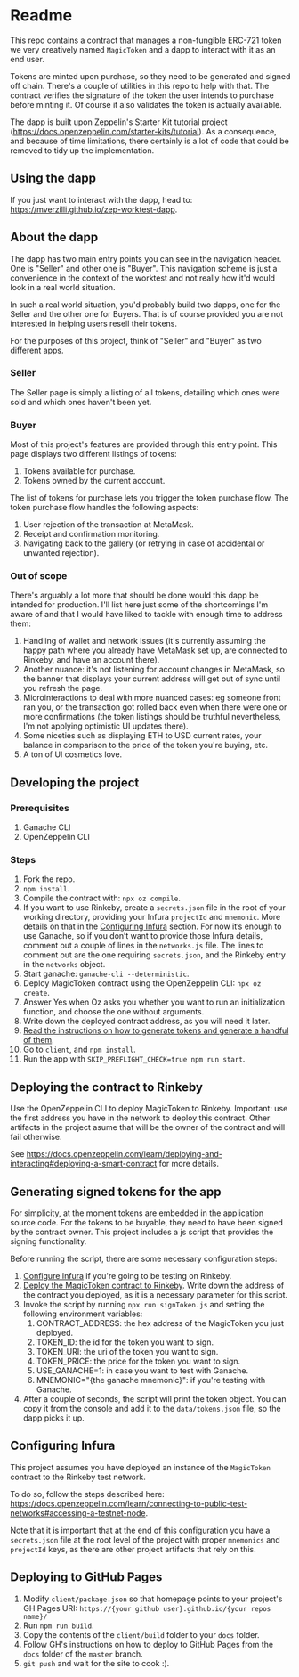 # Readme

This repo contains a contract that manages a non-fungible ERC-721 token we very creatively named `MagicToken` and a dapp to interact with it as an end user.

Tokens are minted upon purchase, so they need to be generated and signed off chain. There's a couple of utilities in this repo to help with that. The contract verifies the signature of the token the user intends to purchase before minting it. Of course it also validates the token is actually available.

The dapp is built upon Zeppelin's Starter Kit tutorial project (https://docs.openzeppelin.com/starter-kits/tutorial). As a consequence, and because of time limitations, there certainly is a lot of code that could be removed to tidy up the implementation.

## Using the dapp

If you just want to interact with the dapp, head to: https://mverzilli.github.io/zep-worktest-dapp.

## About the dapp

The dapp has two main entry points you can see in the navigation header. One is "Seller" and other one is "Buyer". This navigation scheme is just a convenience in the context of the worktest and not really how it'd would look in a real world situation.

In such a real world situation, you'd probably build two dapps, one for the Seller and the other one for Buyers. That is of course provided you are not interested in helping users resell their tokens.

For the purposes of this project, think of "Seller" and "Buyer" as two different apps.

### Seller

The Seller page is simply a listing of all tokens, detailing which ones were sold and which ones haven't been yet.

### Buyer

Most of this project's features are provided through this entry point. This page displays two different listings of tokens:

1. Tokens available for purchase.
2. Tokens owned by the current account.

The list of tokens for purchase lets you trigger the token purchase flow. The token purchase flow handles the following aspects:

1. User rejection of the transaction at MetaMask.
2. Receipt and confirmation monitoring.
3. Navigating back to the gallery (or retrying in case of accidental or unwanted rejection).

### Out of scope

There's arguably a lot more that should be done would this dapp be intended for production. I'll list here just some of the shortcomings I'm aware of and that I would have liked to tackle with enough time to address them:

1. Handling of wallet and network issues (it's currently assuming the happy path where you already have MetaMask set up, are connected to Rinkeby, and have an account there).
2. Another nuance: it's not listening for account changes in MetaMask, so the banner that displays your current address will get out of sync until you refresh the page.
3. Microinteractions to deal with more nuanced cases: eg someone front ran you, or the transaction got rolled back even when there were one or more confirmations (the token listings should be truthful nevertheless, I'm not applying optimistic UI updates there).
4. Some niceties such as displaying ETH to USD current rates, your balance in comparison to the price of the token you're buying, etc.
5. A ton of UI cosmetics love.

## Developing the project

### Prerequisites
1. Ganache CLI
2. OpenZeppelin CLI

### Steps

1. Fork the repo.
2. `npm install`.
3. Compile the contract with: `npx oz compile`.
4. If you want to use Rinkeby, create a `secrets.json` file in the root of your working directory, providing your Infura `projectId` and `mnemonic`. More details on that in the [Configuring Infura](#configuring-infura) section. For now it’s enough to use Ganache, so if you don’t want to provide those Infura details, comment out a couple of lines in the `networks.js` file. The lines to comment out are the one requiring `secrets.json`, and the Rinkeby entry in the `networks` object.
5. Start ganache: `ganache-cli --deterministic`.
6. Deploy MagicToken contract using the OpenZeppelin CLI: `npx oz create`.
7. Answer Yes when Oz asks you whether you want to run an initialization function, and choose the one without arguments.
8. Write down the deployed contract address, as you will need it later.
9. [Read the instructions on how to generate tokens and generate a handful of them](#generating-signed-tokens-for-the-app).
10. Go to `client`, and `npm install`.
11. Run the app with `SKIP_PREFLIGHT_CHECK=true npm run start`.


## Deploying the contract to Rinkeby

Use the OpenZeppelin CLI to deploy MagicToken to Rinkeby. Important: use the first address you have in the network to deploy this contract. Other artifacts in the project asume that will be the owner of the contract and will fail otherwise.

See https://docs.openzeppelin.com/learn/deploying-and-interacting#deploying-a-smart-contract for more details.


## Generating signed tokens for the app

For simplicity, at the moment tokens are embedded in the application source code. For the tokens to be buyable, they need to have been signed by the contract owner. This project includes a js script that provides the signing functionality.

Before running the script, there are some necessary configuration steps:

1. [Configure Infura](#configuring-infura) if you're going to be testing on Rinkeby.
2. [Deploy the MagicToken contract to Rinkeby](#deploying-the-contract-to-rinkeby). Write down the address of the contract you deployed, as it is a necessary parameter for this script.
3. Invoke the script by running `npx run signToken.js` and setting the following environment variables:
   1. CONTRACT_ADDRESS: the hex address of the MagicToken you just deployed.
   2. TOKEN_ID: the id for the token you want to sign.
   3. TOKEN_URI: the uri of the token you want to sign.
   4. TOKEN_PRICE: the price for the token you want to sign.
   5. USE_GANACHE=1: in case you want to test with Ganache.
   6. MNEMONIC="{the ganache mnemonic}": if you're testing with Ganache.
4. After a couple of seconds, the script will print the token object. You can copy it from the console and add it to the `data/tokens.json` file, so the dapp picks it up.


## Configuring Infura

This project assumes you have deployed an instance of the `MagicToken` contract to the Rinkeby test network.

To do so, follow the steps described here: https://docs.openzeppelin.com/learn/connecting-to-public-test-networks#accessing-a-testnet-node.

Note that it is important that at the end of this configuration you have a `secrets.json` file at the root level of the project with proper `mnemonics` and `projectId` keys, as there are other project artifacts that rely on this.

## Deploying to GitHub Pages

1. Modify `client/package.json` so that homepage points to your project's GH Pages URI: `https://{your github user}.github.io/{your repos name}/`
2. Run `npm run build`.
3. Copy the contents of the `client/build` folder to your `docs` folder.
4. Follow GH's instructions on how to deploy to GitHub Pages from the `docs` folder of the `master` branch.
5. `git push` and wait for the site to cook :).
